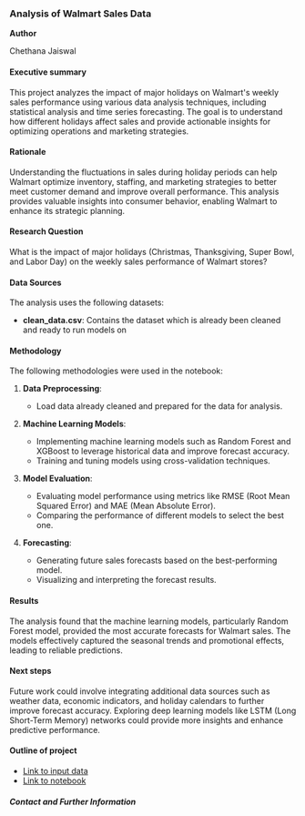### **Analysis of Walmart Sales Data**


**Author**

Chethana Jaiswal

#### Executive summary

This project analyzes the impact of major holidays on Walmart's weekly sales performance using various data analysis techniques, including statistical analysis and time series forecasting. The goal is to understand how different holidays affect sales and provide actionable insights for optimizing operations and marketing strategies.

#### Rationale
Understanding the fluctuations in sales during holiday periods can help Walmart optimize inventory, staffing, and marketing strategies to better meet customer demand and improve overall performance. This analysis provides valuable insights into consumer behavior, enabling Walmart to enhance its strategic planning.

#### Research Question
What is the impact of major holidays (Christmas, Thanksgiving, Super Bowl, and Labor Day) on the weekly sales performance of Walmart stores?

#### Data Sources
The analysis uses the following datasets:
- **clean_data.csv**: Contains the dataset which is already been cleaned and ready to run models on

#### Methodology

The following methodologies were used in the notebook:

1.  **Data Preprocessing**:
    
    -   Load data already cleaned and prepared for the data for analysis.
    
2.  **Machine Learning Models**:
    
    -   Implementing machine learning models such as Random Forest and XGBoost to leverage historical data and improve forecast accuracy.
    -   Training and tuning models using cross-validation techniques.
3.  **Model Evaluation**:
    
    -   Evaluating model performance using metrics like RMSE (Root Mean Squared Error) and MAE (Mean Absolute Error).
    -   Comparing the performance of different models to select the best one.
4.  **Forecasting**:
    
    -   Generating future sales forecasts based on the best-performing model.
    -   Visualizing and interpreting the forecast results.

#### Results
The analysis found that the machine learning models, particularly Random Forest model, provided the most accurate forecasts for Walmart sales. The models effectively captured the seasonal trends and promotional effects, leading to reliable predictions.

#### Next steps
Future work could involve integrating additional data sources such as weather data, economic indicators, and holiday calendars to further improve forecast accuracy. Exploring deep learning models like LSTM (Long Short-Term Memory) networks could provide more insights and enhance predictive performance.

#### Outline of project

- [Link to input data](http://localhost:8888/lab/tree/data/output/clean_data.csv)
- [Link to notebook](http://localhost:8888/lab/tree/finalreport/walmart-sales-forecast-finalreport.ipynb)


##### Contact and Further Information